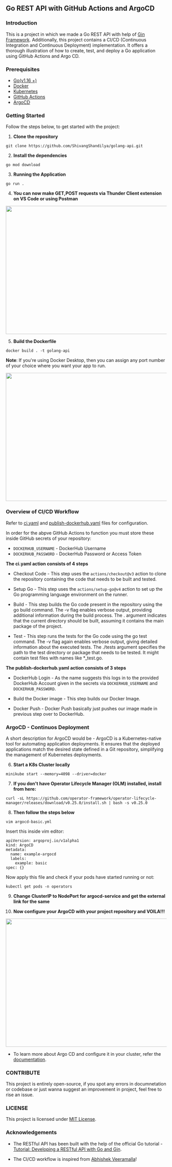 ## Go REST API with GitHub Actions and ArgoCD

### Introduction

This is a project in which we made a Go REST API with help of [Gin Framework](https://gin-gonic.com/docs/quickstart/).
Additionally, this project contains a CI/CD (Continuous Integration and Continuous Deployment) implementation. It offers a thorough illustration of how to create, test, and deploy a Go application using GitHub Actions and Argo CD.

### Prerequisites

- [Go(v1.16 +)](https://go.dev/doc/install)
- [Docker](https://www.docker.com/)
- [Kubernetes](https://kubernetes.io/docs/setup/)
- [GitHub Actions](https://docs.github.com/en/actions)
- [ArgoCD](https://argo-cd.readthedocs.io/en/stable/)

### Getting Started

Follow the steps below, to get started with the project:

1. **Clone the repository**

```
git clone https://github.com/ShivangShandilya/golang-api.git
```

2. **Install the dependencies**

```
go mod download
```

3. **Running the Application**

```
go run .
```

4. **You can now make GET,POST requests via Thunder Client extension on VS Code or using Postman**

<p align = "center">
  <img src = "https://github.com/ShivangShandilya/golang-api/assets/101946115/84ef207c-b32c-4ac3-99fd-5c1189f7a541" height = 400 width = 800 />
</p>

5. **Build the Dockerfile**

```
docker build . -t golang-api
```

**Note**: If you're using Docker Desktop, then you can assign any port number of your choice where you want your app to run.

<p align = "center">
<img src = "https://github.com/ShivangShandilya/golang-api/assets/101946115/63b23add-44d7-422b-93a5-ed9df91f57ad" height = 400 width = 800 />
</p>

### Overview of CI/CD Workflow

Refer to [ci.yaml](https://github.com/ShivangShandilya/golang-api/blob/main/.github/workflows/ci.yaml) and [publish-dockerhub.yaml](https://github.com/ShivangShandilya/golang-api/blob/main/.github/workflows/publish-dockerhub.yaml) files for configuration.

In order for the abpve GitHub Actions to function you must store these inside GitHub secrets of your repository:
- `DOCKERHUB_USERNAME` -  DockerHub Username
- `DOCKERHUB_PASSWORD` - DockerHub Password or Access Token


**The ci.yaml action consists of 4 steps**
- Checkout Code - This step uses the `actions/checkout@v3` action to clone the repository containing the code that needs to be built and tested.

- Setup Go - This step uses the `actions/setup-go@v4` action to set up the Go programming language environment on the runner.
  
- Build - This step builds the Go code present in the repository using the go build command. The -v flag enables verbose output, providing additional information during the build process. The . argument indicates that the current directory should be built, assuming it contains the main package of the project.
  
- Test - This step runs the tests for the Go code using the go test command. The -v flag again enables verbose output, giving detailed information about the executed tests. The ./tests argument specifies the path to the test directory or package that needs to be tested. It might contain test files with names like *_test.go.

**The publish-dockerhub.yaml action consists of 3 steps**
- DockerHub Login - As the name suggests this logs in to the provided DockerHub Account given in the secrets via `DOCKERHUB_USERNAME` and `DOCKERHUB_PASSWORD`.

-  Build the Docker image - This step builds our Docker Image.

- Docker Push -  Docker Push basically just pushes our image made in previous step over to DockerHub.

### ArgoCD - Continuos Deployment

A short description for ArgoCD would be - ArgoCD is a Kubernetes-native tool for automating application deployments. It ensures that the deployed applications match the desired state defined in a Git repository, simplifying the management of Kubernetes deployments.

6. **Start a K8s Cluster locally**

```
minikube start --memory=4098 --driver=docker
```

7. **If you don't have Operator Lifecycle Manager (OLM) installed, install from here:**

```
curl -sL https://github.com/operator-framework/operator-lifecycle-manager/releases/download/v0.25.0/install.sh | bash -s v0.25.0
```

8. **Then follow the steps below**

```
vim argocd-basic.yml
```

Insert this inside vim editor:

```
apiVersion: argoproj.io/v1alpha1
kind: ArgoCD
metadata:
  name: example-argocd
  labels:
    example: basic
spec: {}
```

Now apply this file and check if your pods have started running or not:

```
kubectl get pods -n operators
```

9. **Change ClusterIP to NodePort for argocd-service and get the external link for the same**

10. **Now configure your ArgoCD with your project repository and VOILA!!!**

<p align = "center">
  <img src = "https://github.com/ShivangShandilya/golang-api/assets/101946115/b2513cc9-dc95-42ef-9a43-6a85dc8a3f58" height = 400 width = 800 />
</p>

- To learn more about Argo CD and configure it in your cluster, refer the [documentation](https://argo-cd.readthedocs.io/en/stable/).

### CONTRIBUTE

This project is entirely open-source, if you spot any errors in documnetation or codebase or just wanna suggest an improvement in project, feel free to rise an issue.

### LICENSE

This project is licensed under [MIT License](https://github.com/ShivangShandilya/golang-api/blob/main/LICENSE).

### Acknowledgements

- The RESTful API has been built with the help of the official Go tutorial - [Tutorial: Developing a RESTful API with Go and Gin](https://go.dev/doc/tutorial/web-service-gin).

- The CI/CD workflow is inspired from [Abhishek Veeramalla](https://www.youtube.com/watch?v=jNPGo6A4VHc)!
